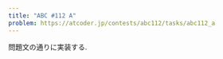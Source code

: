 ```yaml
---
title: "ABC #112 A"
problem: https://atcoder.jp/contests/abc112/tasks/abc112_a
---
```

問題文の通りに実装する.
